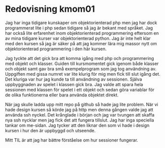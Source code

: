 ---
---
Redovisning kmom01
=========================

Jag har inga tidigare kunskaper om objektorienterad php men jag har dock programmerat lite i php sedan tidigare så jag är bekant med språket. Jag har också lite erfarenhet inom objektorienterad programmering eftersom en av mina tidigare kurser var objektorienterad python. Jag är inte helt klar med den kursen så jag är säker på att jag kommer lära mig massor nytt om objektorienterad programmering i den här kursen.

Jag tyckte att det gick bra att komma igång med php och programmering med objekt och klasser. Guiden till kursmomentet gick igenom både klasser och objekt samt gav bra små exempelprogram som jag tog användning av. Uppgiften med gissa numret var lite klurig för mig men fick till slut igång det. Det kluriga var hur jag kunde ta till användning av sessionen. Själva uppbyggnaden av spelet i klassen gick bra. Jag valde att spara hela sessionen med klassen för spelet i ett objekt och sedan göra variablar för de olika funktionerna eller bara använda objektet direkt.

När jag skulle ladda upp mitt repo på github så hade jag lite problem. När vi hade design kursen så körde jag på http men denna gången valde jag att använda ssh nyckel. Det krånglade i början och jag var tvungen att skaffa nya ssh nycklar men jag fick det att fungera tillslut. Jag har inga speciella tankar om me-sidan. Jag tycker att den liknar den som vi hade i design kursen i hur den är uppbyggd och utseende.

Mitt TIL är att jag har bättre förståelse om hur sessioner fungerar.

